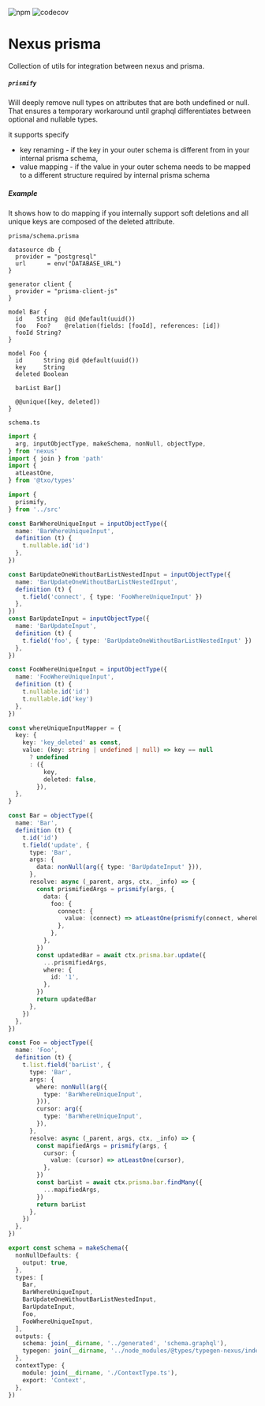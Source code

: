 ![npm](https://img.shields.io/npm/v/@txo/nexus-prisma)
![codecov](https://img.shields.io/codecov/c/github/technology-studio/nexus-prisma)
# Nexus prisma

Collection of utils for integration between nexus and prisma.

##### `prismify`

Will deeply remove null types on attributes that are both undefined or null. That ensures a temporary workaround until graphql differentiates between optional and nullable types.

it supports specify
* key renaming - if the key in your outer schema is different from in your internal prisma schema,
* value mapping - if the value in your outer schema needs to be mapped to a different structure required by internal prisma schema

 ##### Example

It shows how to do mapping if you internally support soft deletions and all unique keys are composed of the deleted attribute.

`prisma/schema.prisma`
```prisma:example/prisma/schema.prisma
datasource db {
  provider = "postgresql"
  url      = env("DATABASE_URL")
}

generator client {
  provider = "prisma-client-js"
}

model Bar {
  id    String  @id @default(uuid())
  foo   Foo?    @relation(fields: [fooId], references: [id])
  fooId String?
}

model Foo {
  id      String @id @default(uuid())
  key     String
  deleted Boolean

  barList Bar[]

  @@unique([key, deleted])
}

```
`schema.ts`
```typescript:example/Schema.ts [7]
import {
  arg, inputObjectType, makeSchema, nonNull, objectType,
} from 'nexus'
import { join } from 'path'
import {
  atLeastOne,
} from '@txo/types'

import {
  prismify,
} from '../src'

const BarWhereUniqueInput = inputObjectType({
  name: 'BarWhereUniqueInput',
  definition (t) {
    t.nullable.id('id')
  },
})

const BarUpdateOneWithoutBarListNestedInput = inputObjectType({
  name: 'BarUpdateOneWithoutBarListNestedInput',
  definition (t) {
    t.field('connect', { type: 'FooWhereUniqueInput' })
  },
})
const BarUpdateInput = inputObjectType({
  name: 'BarUpdateInput',
  definition (t) {
    t.field('foo', { type: 'BarUpdateOneWithoutBarListNestedInput' })
  },
})

const FooWhereUniqueInput = inputObjectType({
  name: 'FooWhereUniqueInput',
  definition (t) {
    t.nullable.id('id')
    t.nullable.id('key')
  },
})

const whereUniqueInputMapper = {
  key: {
    key: 'key_deleted' as const,
    value: (key: string | undefined | null) => key == null
      ? undefined
      : ({
          key,
          deleted: false,
        }),
  },
}

const Bar = objectType({
  name: 'Bar',
  definition (t) {
    t.id('id')
    t.field('update', {
      type: 'Bar',
      args: {
        data: nonNull(arg({ type: 'BarUpdateInput' })),
      },
      resolve: async (_parent, args, ctx, _info) => {
        const prismifiedArgs = prismify(args, {
          data: {
            foo: {
              connect: {
                value: (connect) => atLeastOne(prismify(connect, whereUniqueInputMapper)),
              },
            },
          },
        })
        const updatedBar = await ctx.prisma.bar.update({
          ...prismifiedArgs,
          where: {
            id: '1',
          },
        })
        return updatedBar
      },
    })
  },
})

const Foo = objectType({
  name: 'Foo',
  definition (t) {
    t.list.field('barList', {
      type: 'Bar',
      args: {
        where: nonNull(arg({
          type: 'BarWhereUniqueInput',
        })),
        cursor: arg({
          type: 'BarWhereUniqueInput',
        }),
      },
      resolve: async (_parent, args, ctx, _info) => {
        const mapifiedArgs = prismify(args, {
          cursor: {
            value: (cursor) => atLeastOne(cursor),
          },
        })
        const barList = await ctx.prisma.bar.findMany({
          ...mapifiedArgs,
        })
        return barList
      },
    })
  },
})

export const schema = makeSchema({
  nonNullDefaults: {
    output: true,
  },
  types: [
    Bar,
    BarWhereUniqueInput,
    BarUpdateOneWithoutBarListNestedInput,
    BarUpdateInput,
    Foo,
    FooWhereUniqueInput,
  ],
  outputs: {
    schema: join(__dirname, '../generated', 'schema.graphql'),
    typegen: join(__dirname, '../node_modules/@types/typegen-nexus/index.d.ts'),
  },
  contextType: {
    module: join(__dirname, './ContextType.ts'),
    export: 'Context',
  },
})

```
